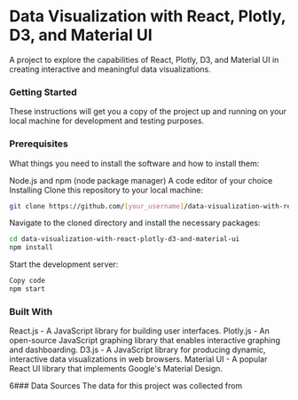 # Data Visualization with React, Plotly, D3, and Material UI

A project to explore the capabilities of React, Plotly, D3, and Material UI in creating interactive and meaningful data visualizations.

### Getting Started
These instructions will get you a copy of the project up and running on your local machine for development and testing purposes.

### Prerequisites
What things you need to install the software and how to install them:

Node.js and npm (node package manager)
A code editor of your choice
Installing
Clone this repository to your local machine:

``` bash
git clone https://github.com/[your_username]/data-visualization-with-react-plotly-d3-and-material-ui.git
```

Navigate to the cloned directory and install the necessary packages:

``` bash
cd data-visualization-with-react-plotly-d3-and-material-ui
npm install
```

Start the development server:

``` bash
Copy code
npm start
```

### Built With
React.js - A JavaScript library for building user interfaces.
Plotly.js - An open-source JavaScript graphing library that enables interactive graphing and dashboarding.
D3.js - A JavaScript library for producing dynamic, interactive data visualizations in web browsers.
Material UI - A popular React UI library that implements Google's Material Design.

6### Data Sources
The data for this project was collected from